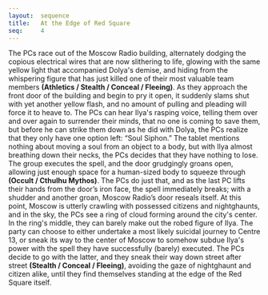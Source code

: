 ```yaml
---
layout:  sequence
title:   At the Edge of Red Square
seq:     4
---
```



The PCs race out of the Moscow Radio building,
alternately dodging the copious electrical wires that are now slithering to life,
glowing with the same yellow light that accompanied Dolya's demise,
and hiding from the whispering figure that has just killed one of their most valuable team members **(Athletics / Stealth / Conceal / Fleeing)**.
As they approach the front door of the building and begin to pry it open,
it suddenly slams shut with yet another yellow flash,
and no amount of pulling and pleading will force it to heave to.
The PCs can hear Ilya's rasping voice, telling them over and over again to surrender their minds,
that no one is coming to save them, but before he can strike them down as he did with Dolya,
the PCs realize that they only have one option left: “Soul Siphon.”
The tablet mentions nothing about moving a soul from an object to a body,
but with Ilya almost breathing down their necks,
the PCs decides that they have nothing to lose.
The group executes the spell, and the door grudgingly groans open,
allowing just enough space for a human-sized body to squeeze through **(Occult / Cthulhu Mythos)**.
The PCs do just that, and as the last PC lifts their hands from the door’s iron face,
the spell immediately breaks; with a shudder and another groan, Moscow Radio’s door reseals itself.
At this point, Moscow is utterly crawling with possessed citizens and nightghaunts,
and in the sky, the PCs see a ring of cloud forming around the city's center.
In the ring's middle, they can barely make out the robed figure of Ilya.
The party can choose to either undertake a most likely suicidal journey to Centre 13,
or sneak its way to the center of Moscow to somehow subdue Ilya's power with the spell they have successfully (barely) executed.
The PCs decide to go with the latter, and they sneak their way down street after street **(Stealth / Conceal / Fleeing)**,
avoiding the gaze of nightghaunt and citizen alike,
until they find themselves standing at the edge of the Red Square itself.



